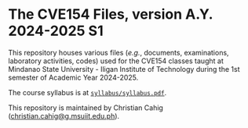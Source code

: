 # The CVE154 Files, version A.Y. 2024-2025 S1

This repository houses various files
(*e.g.*, documents, examinations, laboratory activities, codes)
used for the CVE154 classes taught
at Mindanao State University - Iligan Institute of Technology
during the 1st semester of Academic Year 2024-2025.

<!-- For reproducibility, use [./env.yml](`env.yml`) to set up a conda environment with Python 3.12.X. -->

The course syllabus is at [`syllabus/syllabus.pdf`](./syllabus/syllabus.pdf).

This repository is maintained by Christian Cahig
([christian.cahig@g.msuiit.edu.ph](mailto:christian.cahig@g.msuiit.edu.ph)).
